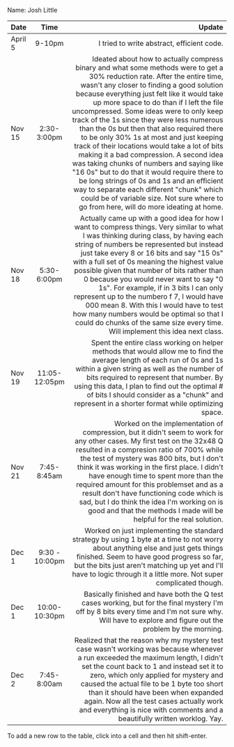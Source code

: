 Name: Josh Little

| Date    |      Time      |                                                                                                                                                                                                                                                                                                                                                                                                                                                                                                                                                                                                                                                                                                                                                                                                                                  Update |
|:--------|:--------------:|----------------------------------------------------------------------------------------------------------------------------------------------------------------------------------------------------------------------------------------------------------------------------------------------------------------------------------------------------------------------------------------------------------------------------------------------------------------------------------------------------------------------------------------------------------------------------------------------------------------------------------------------------------------------------------------------------------------------------------------------------------------------------------------------------------------------------------------:|
| April 5 |     9-10pm     |                                                                                                                                                                                                                                                                                                                                                                                                                                                                                                                                                                                                                                                                                                                                                                                              I tried to write abstract, efficient code. |
| Nov 15  |  2:30-3:00pm   | Ideated about how to actually compress binary and what some methods were to get a 30% reduction rate. After the entire time, wasn't any closer to finding a good solution because everything just felt like it would take up more space to do than if I left the file uncompressed. Some ideas were to only keep track of the 1s since they were less numerous than the 0s but then that also required there to be only 30% 1s at most and just keeping track of their locations would take a lot of bits making it a bad compression. A second idea was taking chunks of numbers and saying like "16 0s" but to do that it would require there to be long strings of 0s and 1s and an efficient way to separate each different "chunk" which could be of variable size. Not sure where to go from here, will do more ideating at home. |
| Nov 18  |  5:30-6:00pm   |                                                                                                                                                                                                Actually came up with a good idea for how I want to compress things. Very similar to what I was thinking during class, by having each string of numbers be represented but instead just take every 8 or 16 bits and say "15 0s" with a full set of 0s meaning the highest value possible given that number of bits rather than 0 because you would never want to say "0 1s". For example, if in 3 bits I can only represent up to the numbero f 7, I would have 000 mean 8. With this I would have to test how many numbers would be optimal so that I could do chunks of the same size every time. Will implement this idea next class. |
| Nov 19  | 11:05-12:05pm  |                                                                                                                                                                                                                                                                                                                                                                                                                                                                   Spent the entire class working on helper methods that would allow me to find the average length of each run of 0s and 1s within a given string as well as the number of bits required to represent that number. By using this data, I plan to find out the optimal # of bits I should consider as a "chunk" and represent in a shorter format while optimizing space. |
| Nov 21  |  7:45-8:45am   |                                                                                                                                                                                                                                                                                                          Worked on the implementation of compression, but it didn't seem to work for any other cases. My first test on the 32x48 Q resulted in a compresion ratio of 700% while the test of mystery was 800 bits, but I don't think it was working in the first place. I didn't have enough time to spent more than the required amount for this problemset and as a result don't have functioning code which is sad, but I do think the idea I'm working on is good and that the methods I made will be helpful for the real solution. |
| Dec 1   | 9:30 - 10:00pm |                                                                                                                                                                                                                                                                                                                                                                                                                                                                                                                                  Worked on just implementing the standard strategy by using 1 byte at a time to not worry about anything else and just gets things finished. Seem to have good progress so far, but the bits just aren't matching up yet and I'll have to logic through it a little more. Not super complicated though. |
| Dec 1   | 10:00-10:30pm  |                                                                                                                                                                                                                                                                                                                                                                                                                                                                                                                                                                                                                                 Basically finished and have both the Q test cases working, but for the final mystery I'm off by 8 bits every time and I'm not sure why. Will have to explore and figure out the problem by the morning. |
| Dec 2   |  7:45-8:00am   |                                                                                                                                                                                                                                                                                                                                                                                                  Realized that the reason why my mystery test case wasn't working was because whenever a run exceeded the maximum length, I didn't set the count back to 1 and instead set it to zero, which only applied for mystery and caused the actual file to be 1 byte too short than it should have been when expanded again. Now all the test cases actually work and everything is nice with comments and a beautifully written worklog. Yay. |


To add a new row to the table, click into a cell and then hit shift-enter.